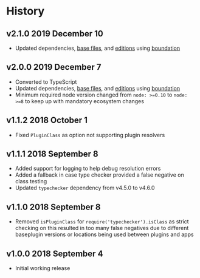 # History

## v2.1.0 2019 December 10

-   Updated dependencies, [base files](https://github.com/bevry/base), and [editions](https://editions.bevry.me) using [boundation](https://github.com/bevry/boundation)

## v2.0.0 2019 December 7

-   Converted to TypeScript
-   Updated dependencies, [base files](https://github.com/bevry/base), and [editions](https://editions.bevry.me) using [boundation](https://github.com/bevry/boundation)
-   Minimum required node version changed from `node: >=0.10` to `node: >=8` to keep up with mandatory ecosystem changes

## v1.1.2 2018 October 1

-   Fixed `PluginClass` as option not supporting plugin resolvers

## v1.1.1 2018 September 8

-   Added support for logging to help debug resolution errors
-   Added a fallback in case type checker provided a false negative on class testing
-   Updated `typechecker` dependency from v4.5.0 to v4.6.0

## v1.1.0 2018 September 8

-   Removed `isPluginClass` for `require('typechecker').isClass` as strict checking on this resulted in too many false negatives due to different baseplugin versions or locations being used between plugins and apps

## v1.0.0 2018 September 4

-   Initial working release
